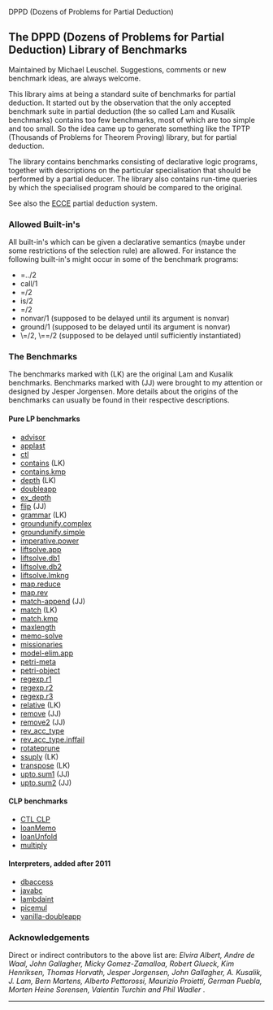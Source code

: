 DPPD (Dozens of Problems for Partial Deduction)

The DPPD (Dozens of Problems for Partial Deduction) Library of Benchmarks
-------------------------------------------------------------------------

Maintained by Michael Leuschel. Suggestions, comments or new benchmark ideas, are always welcome.

This library aims at being a standard suite of benchmarks for partial deduction. It started out by the observation that the only accepted benchmark suite in partial deduction (the so called Lam and Kusalik benchmarks) contains too few benchmarks, most of which are too simple and too small. So the idea came up to generate something like the TPTP (Thousands of Problems for Theorem Proving) library, but for partial deduction.

The library contains benchmarks consisting of declarative logic programs, together with descriptions on the particular specialisation that should be performed by a partial deducer.
The library also contains run-time queries by which the specialised program should be compared to the original.

See also the [ECCE](https://github.com/leuschel/ecce) partial deduction system.

### Allowed Built-in's

All built-in's which can be given a declarative semantics (maybe under some restrictions of the selection rule) are allowed. For instance the following built-in's might occur in some of the benchmark programs:

*   =../2
*   call/1
*   =/2
*   is/2
*   =/2
*   nonvar/1 (supposed to be delayed until its argument is nonvar)
*   ground/1 (supposed to be delayed until its argument is nonvar)
*   \\=/2, \\==/2 (supposed to be delayed until sufficiently instantiated)

### The Benchmarks

The benchmarks marked with (LK) are the original Lam and Kusalik benchmarks. Benchmarks marked with (JJ) were brought to my attention or designed by Jesper Jorgensen. More details about the origins of the benchmarks can usually be found in their respective descriptions.

#### Pure LP benchmarks

*   [advisor](dppd/advisor.md)
*   [applast](dppd/applast.md)
*   [ctl](dppd/ctl.md)
*   [contains](dppd/contains.lam.md) (LK)
*   [contains.kmp](dppd/contains.kmp.md)
*   [depth](dppd/depth.md) (LK)
*   [doubleapp](dppd/doubleapp.md)
*   [ex_depth](dppd/ex_depth.md)
*   [flip](dppd/flip.md) (JJ)
*   [grammar](dppd/grammar.md) (LK)
*   [groundunify.complex](dppd/groundunify.complex.md)
*   [groundunify.simple](dppd/groundunify.simple.md)
*   [imperative.power](dppd/imperative-solve.power.md)
*   [liftsolve.app](dppd/liftsolve.app.md)
*   [liftsolve.db1](dppd/liftsolve.db1.md)
*   [liftsolve.db2](dppd/liftsolve.db2.md)
*   [liftsolve.lmkng](dppd/liftsolve.lmkng.md)
*   [map.reduce](dppd/map.reduce.md)
*   [map.rev](dppd/map.rev.md)
*   [match-append](dppd/match-append.md) (JJ)
*   [match](dppd/match.md) (LK)
*   [match.kmp](dppd/match.kmp.md)
*   [maxlength](dppd/maxlength.md)
*   [memo-solve](dppd/memo-solve.md)
*   [missionaries](dppd/missionaries.md)
*   [model-elim.app](dppd/model_elim.md)
*   [petri-meta](dppd/petri-meta.md)
*   [petri-object](dppd/petri-object.md)
*   [regexp.r1](dppd/regexp.r1.md)
*   [regexp.r2](dppd/regexp.r2.md)
*   [regexp.r3](dppd/regexp.r3.md)
*   [relative](dppd/relative.md) (LK)
*   [remove](dppd/remove.md) (JJ)
*   [remove2](dppd/remove2.md) (JJ)
*   [rev\_acc\_type](dppd/rev_acc_type.md)
*   [rev\_acc\_type.inffail](dppd/rev_acc_type.inffail.md)
*   [rotateprune](dppd/rotateprune.md)
*   [ssuply](dppd/ssuply.md) (LK)
*   [transpose](dppd/transpose.md) (LK)
*   [upto.sum1](dppd/upto.sum1.md) (JJ)
*   [upto.sum2](dppd/upto.sum2.md) (JJ)

#### CLP benchmarks

*   [CTL CLP](dppd/ctlclp.md)
*   [loanMemo](dppd/loanMemo.md)
*   [loanUnfold](dppd/loanUnfold.md)
*   [multiply](dppd/multiply.md)

#### Interpreters, added after 2011

*   [dbaccess](dppd/dbaccess.md)
*   [javabc](dppd/javabc.md)
*   [lambdaint](dppd/lambdaint.md)
*   [picemul](dppd/picemul.md)
*   [vanilla-doubleapp](dppd/vanilla-doubleapp.md)

### Acknowledgements

Direct or indirect contributors to the above list are: _Elvira Albert, Andre de Waal, John Gallagher, Micky Gomez-Zamalloa, Robert Glueck, Kim Henriksen, Thomas Horvath, Jesper Jorgensen, John Gallagher, A. Kusalik, J. Lam, Bern Martens, Alberto Pettorossi, Maurizio Proietti, German Puebla, Morten Heine Sorensen, Valentin Turchin and Phil Wadler_ .

* * *